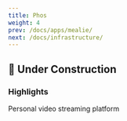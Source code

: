 ```yaml
---
title: Phos
weight: 4
prev: /docs/apps/mealie/
next: /docs/infrastructure/
---
```


## 🚧 Under Construction

### Highlights

Personal video streaming platform
